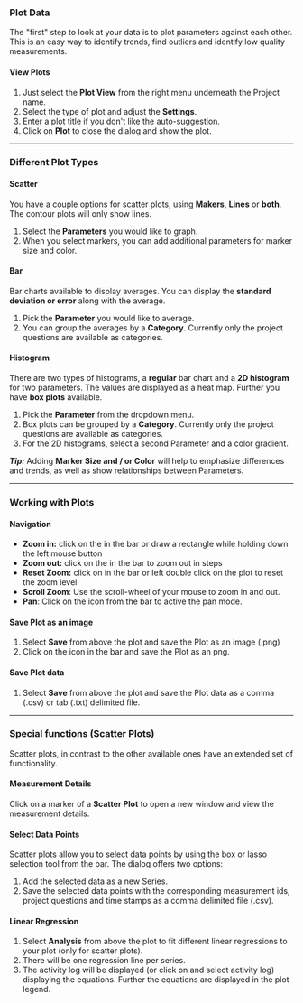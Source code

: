 ### Plot Data

The "first" step to look at your data is to plot parameters against each other. This is an easy way to identify trends, find outliers and identify low quality measurements.

#### View Plots

1. Just select the **<i class="fa fa-area-chart"></i> Plot View** from the right menu underneath the Project name.
2. Select the type of plot and adjust the **Settings**.
3. Enter a plot title if you don't like the auto-suggestion.
4. Click on **Plot** to close the dialog and show the plot.

***

### Different Plot Types

#### Scatter

You have a couple options for scatter plots, using **Makers**, **Lines** or **both**. The contour plots will only show lines.

1. Select the **Parameters** you would like to graph.
2. When you select markers, you can add additional parameters for marker size and color.

#### Bar

Bar charts available to display averages. You can display the **standard deviation or error** along with the average.

1. Pick the **Parameter** you would like to average.
2. You can group the averages by a **Category**. Currently only the project questions are available as categories.

#### Histogram

There are two types of histograms, a **regular** bar chart and a **2D histogram** for two parameters. The values are displayed as a heat map. Further you have **box plots** available.

1. Pick the **Parameter** from the dropdown menu.
2. Box plots can be grouped by a **Category**. Currently only the project questions are available as categories.
3. For the 2D histograms, select a second Parameter and a color gradient.

***Tip:*** Adding **Marker Size and / or Color** will help to emphasize differences and trends, as well as show relationships between Parameters.

***

### Working with Plots

#### Navigation

- **Zoom in:** click on the <i class="fa fa-plus-square"></i> in the bar or draw a rectangle while holding down the left mouse button
- **Zoom out:** click on the <i class="fa fa-minus-square"></i> in the bar to zoom out in steps
- **Reset Zoom:** click on <i class="fa fa-arrows-alt"></i> in the bar or left double click on the plot to reset the zoom level
- **Scroll Zoom**: Use the scroll-wheel of your mouse to zoom in and out.
- **Pan**: Click on the <i class="fa fa-arrows"></i> icon from the bar to active the pan mode.

#### Save Plot as an image

1. Select **Save** from above the plot and save the Plot as an image (.png)
2. Click on the <i class="fa fa-camera"></i> icon in the bar and save the Plot as an png.

#### Save Plot data

1. Select **Save** from above the plot and save the Plot data as a comma (.csv) or tab (.txt) delimited file.

***

### Special functions (Scatter Plots)

Scatter plots, in contrast to the other available ones have an extended set of functionality.

#### Measurement Details

Click on a marker of a **Scatter Plot** to open a new window and view the measurement details.

#### Select Data Points

Scatter plots allow you to select data points by using the box or lasso selection tool from the bar. The dialog offers two options:

1. Add the selected data as a new Series.
2. Save the selected data points with the corresponding measurement ids, project questions and time stamps as a comma delimited file (.csv).

#### Linear Regression

1. Select **Analysis** from above the plot to fit different linear regressions to your plot (only for scatter plots).
2. There will be one regression line per series.
3. The activity log will be displayed (or click on <i class="fa fa-bars"></i> and select activity log) displaying the equations. Further the equations are displayed in the plot legend.